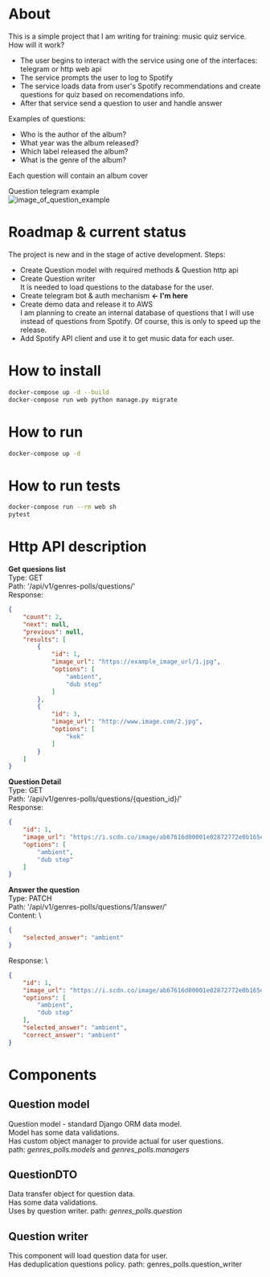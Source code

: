 # About
This is a simple project that I am writing for training: music quiz service.\
How will it work?
- The user begins to interact with the service using one of the interfaces: telegram or http web api
- The service prompts the user to log to Spotify
- The service loads data from user's Spotify recommendations and create questions for quiz based on recomendations info.
- After that service send a question to user and handle answer

Examples of questions:
- Who is the author of the album?
- What year was the album released?
- Which label released the album?
- What is the genre of the album?

Each question will contain an album cover

Question telegram example \
![image_of_question_example](https://i.ibb.co/3Njmd63/demo-question.png)

# Roadmap & current status
The project is new and in the stage of active development.
Steps:
- Create Question model with required methods & Question http api
- Create Question writer \
  It is needed to load questions to the database for the user.
- Create telegram bot & auth mechanism **<- I'm here**
- Create demo data and release it to AWS \
  I am planning to create an internal database of questions that I will
  use instead of questions from Spotify.
  Of course, this is only to speed up the release.
- Add Spotify API client and use it to get music data for each user. 
# How to install
```bash
docker-compose up -d --build
docker-compose run web python manage.py migrate
```

# How to run
```bash
docker-compose up -d
```

# How to run tests
```bash
docker-compose run --rm web sh
pytest
```
# Http API description
**Get quesions list**\
Type: GET\
Path: '/api/v1/genres-polls/questions/' \
Response: 
```json
{
    "count": 2,
    "next": null,
    "previous": null,
    "results": [
        {
            "id": 1,
            "image_url": "https://example_image_url/1.jpg",
            "options": [
                "ambient",
                "dub step"
            ]
        },
        {
            "id": 3,
            "image_url": "http://www.image.com/2.jpg",
            "options": [
                "kek"
            ]
        }
    ]
}
```
**Question Detail** \
Type: GET\
Path: '/api/v1/genres-polls/questions/{question_id}/' \
Response: 
```json
{
    "id": 1,
    "image_url": "https://i.scdn.co/image/ab67616d00001e02872772e0b165e57a104fd37a",
    "options": [
        "ambient",
        "dub step"
    ]
}
```
**Answer the question** \
Type: PATCH\
Path: '/api/v1/genres-polls/questions/1/answer/' \
Content: \
```json
{
    "selected_answer": "ambient"
}
```
Response: \
```json
{
    "id": 1,
    "image_url": "https://i.scdn.co/image/ab67616d00001e02872772e0b165e57a104fd37a",
    "options": [
        "ambient",
        "dub step"
    ],
    "selected_answer": "ambient",
    "correct_answer": "ambient"
}
```

# Components

## Question model
Question model - standard Django ORM data model. \
Model has some data validations.\
Has custom object manager to provide actual for user questions.\
path: *genres_polls.models* and *genres_polls.managers* 


## QuestionDTO
Data transfer object for question data.\
Has some data validations. \
Uses by question writer.
path: *genres_polls.question*


## Question writer
This component will load question data for user. \
Has deduplication questions policy.
path: genres_polls.question_writer
